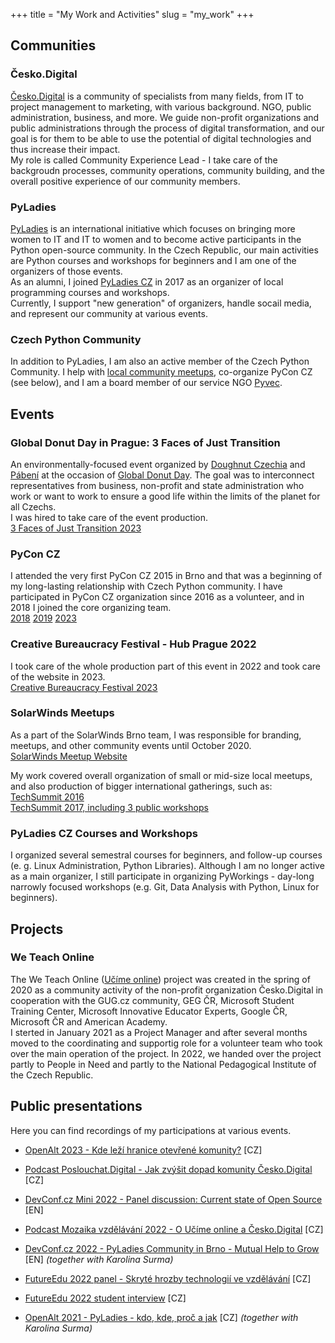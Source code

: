 +++ 
title = "My Work and Activities" 
slug = "my_work" 
+++

## Communities

### Česko.Digital
[Česko.Digital](https://cesko.digital/) is a community of specialists from many fields, from IT to project management to marketing, with various background. 
NGO, public administration, business, and more. 
We guide non-profit organizations and public administrations through the process of digital transformation, and our goal is for them to be able to use the potential of digital technologies and thus increase their impact. \
My role is called Community Experience Lead - I take care of the backgroudn processes, community operations, community building, and the overall positive experience of our community members.

### PyLadies
[PyLadies](https://pyladies.com/) is an international initiative which focuses on bringing more women to IT and IT to women and to become active participants in the Python open-source community. 
In the Czech Republic, our main activities are Python courses and workshops for beginners and I am one of the organizers of those events. \
As an alumni, I joined [PyLadies CZ](https://pyladies.cz/) in 2017 as an organizer of local programming courses and workshops. \
Currently, I support "new generation" of organizers, handle socail media, and represent our community at various events.

### Czech Python Community
In addition to PyLadies, I am also an active member of the Czech Python Community.
I help with [local community meetups](https://pyvo.cz/brno-pyvo/), co-organize PyCon CZ (see below), and I am a board member of our service NGO [Pyvec](https://pyvec.org/).

## Events

### Global Donut Day in Prague: 3 Faces of Just Transition
An environmentally-focused event organized by [Doughnut Czechia](https://www.doughnutczechia.cz/) and [Pábení](https://www.pabeni.cz/) at the occasion of [Global Donut Day](https://doughnuteconomics.org/globaldonutday). 
The goal was to interconnect representatives from business, non-profit and state administration who work or want to work to ensure a good life within the limits of the planet for all Czechs. \
I was hired to take care of the event production. \
[3 Faces of Just Transition 2023](https://www.eventbrite.com/e/3-tvare-spravedlive-tranzice-tickets-715951047857)

### PyCon CZ
I attended the very first PyCon CZ 2015 in Brno and that was a beginning of my long-lasting relationship with Czech Python community.
I have participated in PyCon CZ organization since 2016 as a volunteer, and in 2018 I joined the core organizing team. \
[2018](https://cz.pycon.org/2018/)  [2019](https://cz.pycon.org/2019/)  [2023](https://cz.pycon.org/2023/)

### Creative Bureaucracy Festival - Hub Prague 2022
I took care of the whole production part of this event in 2022 and took care of the website in 2023. \
[Creative Bureaucracy Festival 2023](https://creativebureaucracy.cz/)

### SolarWinds Meetups
As a part of the SolarWinds Brno team, I was responsible for branding, meetups, and other community events until October 2020.  \
[SolarWinds Meetup Website](https://www.solarwindsmeetup.com/location/brno_cze/)

My work covered overall organization of small or mid-size local meetups, and also production of bigger international gatherings, such as: \
[TechSummit 2016](https://www.solarwindsmeetup.com/event/solarwinds-techsummit-2016/) \
[TechSummit 2017, including 3 public workshops](https://www.solarwindsmeetup.com/event/innovation-uncaged-workshops/) 


### PyLadies CZ Courses and Workshops
I organized several semestral courses for beginners, and follow-up courses (e. g. Linux Administration, Python Libraries). 
Although I am no longer active as a main organizer, I still participate in organizing PyWorkings - day-long narrowly focused workshops (e.g. Git, Data Analysis with Python, Linux for beginners). 

## Projects

### We Teach Online
The We Teach Online ([Učíme online](https://www.ucimeonline.cz/o-nas/)) project was created in the spring of 2020 as a community activity of the non-profit organization Česko.Digital in cooperation with the GUG.cz community, GEG ČR, Microsoft Student Training Center, Microsoft Innovative Educator Experts, Google ČR, Microsoft ČR and American Academy. \
I sterted in January 2021 as a Project Manager and after several months moved to the coordinating and supportig role for a volunteer team who took over the main operation of the project.
In 2022, we handed over the project partly to People in Need and partly to the National Pedagogical Institute of the Czech Republic. 

## Public presentations
Here you can find recordings of my participations at various events.

* [OpenAlt 2023 - Kde leží hranice otevřené komunity?](https://talks.openalt.cz/openalt-2023/talk/UERPNW/) [CZ]

* [Podcast Poslouchat.Digital - Jak zvýšit dopad komunity Česko.Digital](https://open.spotify.com/episode/5nJvwl4X5MdMXJIaK6PoTf) [CZ]

* [DevConf.cz Mini 2022 - Panel discussion: Current state of Open Source](https://www.youtube.com/watch?v=SjGj9weIigo) [EN]

* [Podcast Mozaika vzdělávání 2022 - O Učíme online a Česko.Digital](https://open.spotify.com/episode/24LjJEb1C5avAIL8NdQSTI?go=1&sp_cid=47cc322c75fce4304de79cf9d328346c&nd=1) [CZ]

* [DevConf.cz 2022 - PyLadies Community in Brno - Mutual Help to Grow](https://www.youtube.com/watch?v=_EuNGz8-Y3M) [EN] *(together with Karolina Surma)* 

* [FutureEdu 2022 panel - Skryté hrozby technologií ve vzdělávání](https://www.youtube.com/watch?v=cUUK4eHZguo) [CZ]

* [FutureEdu 2022 student interview](https://www.youtube.com/watch?v=yvKHR6WMOig) [CZ]

* [OpenAlt 2021 - PyLadies - kdo, kde, proč a jak](https://www.youtube.com/watch?v=DSd_su9iNWA) [CZ] *(together with Karolina Surma)*
